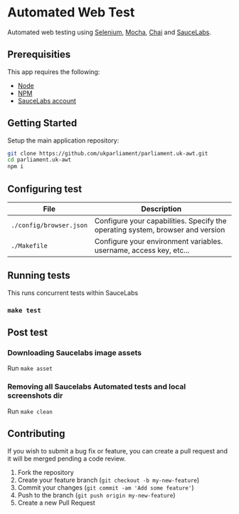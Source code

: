 # Automated Web Test

Automated web testing using [Selenium][selenium], [Mocha][mochjs], [Chai][chaijs] and [SauceLabs][saucelabs].


## Prerequisities

This app requires the following:

* [Node][node]
* [NPM][npm]
* [SauceLabs account][saucelabs]


## Getting Started

Setup the main application repository:

```bash
git clone https://github.com/ukparliament/parliament.uk-awt.git
cd parliament.uk-awt
npm i
```


## Configuring test

| File | Description |
|-------------------------|--------------------------------------------------------------------------------|
| `./config/browser.json` | Configure your capabilities. Specify the operating system, browser and version |
| `./Makefile` | Configure your environment variables. username, access key, etc... |


## Running tests

This runs concurrent tests within SauceLabs

### `make test`


## Post test

### Downloading Saucelabs image assets
Run `make asset`

### Removing all Saucelabs Automated tests and local screenshots dir
Run `make clean`


## Contributing

If you wish to submit a bug fix or feature, you can create a pull request and it will be merged pending a code review.

1. Fork the repository
1. Create your feature branch (`git checkout -b my-new-feature`)
1. Commit your changes (`git commit -am 'Add some feature'`)
1. Push to the branch (`git push origin my-new-feature`)
1. Create a new Pull Request


[selenium]: http://docs.seleniumhq.org
[sel-doc]: https://seleniumhq.github.io/selenium/docs/api/javascript/index.html
[mochjs]: http://mochajs.org
[chaijs]: http://chaijs.com
[saucelabs]: https://saucelabs.com
[node]: https://nodejs.org/en
[npm]: https://www.npmjs.com
